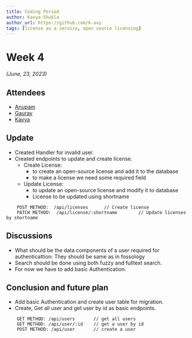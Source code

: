 ```yaml
---
title: Coding Period 
author: Kavya Shukla
author_url: https://github.com/k-avy
tags: [license as a service, open source licensing]
---
```


<!--
SPDX-License-Identifier: CC-BY-SA-4.0

SPDX-FileCopyrightText: 2023 Kavya Shukla <kavyuushukla59@gmail.com>
-->

# Week 4

*(June, 23, 2023)*

## Attendees

* [Anupam](https://github.com/ag4ums)
* [Gaurav](https://github.com/GMishx)
* [Kavya](https://github.com/k-avy)

## Update

* Created Handler for invalid user.
* Created endpoints to update and create license.
  * Create License:
    * to create an open-source license and add it to the database
    * to make a license we need some required field
  * Update License:
    * to update an open-source license and modify it to database
    * License to be updated using shortname

```
    POST METHOD:  /api/licenses      // Create license 
    PATCH METHOD:  /api/license/:shortname        // Update licenses by shortname
```

## Discussions

* What should be the data components of a user required for authenticattion:
    They should be same as in fossology
* Search should be done using both fuzzy and fulltext search.
* For now we have to add basic Authentication.

## Conclusion and future plan

* Add basic Authentication and create user table for migration.
* Create, Get all user and get user by id as basic endpoints.

```
    GET METHOD: /api/users       // get all users
    GET METHOD: /api/user/:id    // get a user by id
    POST METHOD: /api/user       // create a user
```
